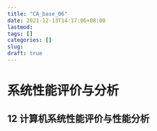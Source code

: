 ```yaml
---
title: "CA_base_06"
date: 2021-12-13T14:17:06+08:00
lastmod:
tags: []
categories: []
slug:
draft: true
---
```

# 系统性能评价与分析
## 12 计算机系统性能评价与性能分析
